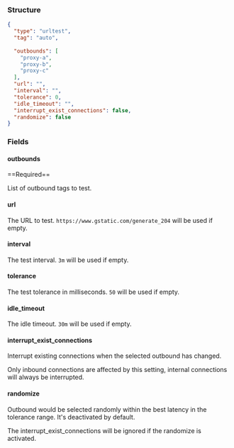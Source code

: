 ### Structure

```json
{
  "type": "urltest",
  "tag": "auto",
  
  "outbounds": [
    "proxy-a",
    "proxy-b",
    "proxy-c"
  ],
  "url": "",
  "interval": "",
  "tolerance": 0,
  "idle_timeout": "",
  "interrupt_exist_connections": false,
  "randomize": false
}
```

### Fields

#### outbounds

==Required==

List of outbound tags to test.

#### url

The URL to test. `https://www.gstatic.com/generate_204` will be used if empty.

#### interval

The test interval. `3m` will be used if empty.

#### tolerance

The test tolerance in milliseconds. `50` will be used if empty.

#### idle_timeout

The idle timeout. `30m` will be used if empty.

#### interrupt_exist_connections

Interrupt existing connections when the selected outbound has changed.

Only inbound connections are affected by this setting, internal connections will always be interrupted.

#### randomize

Outbound would be selected randomly within the best latency in the tolerance range. It's deactivated by default.

The interrupt_exist_connections will be ignored if the randomize is activated. 